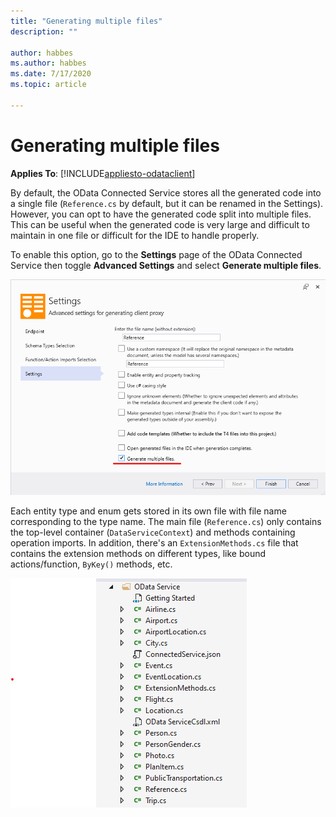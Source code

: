 ```yaml
---
title: "Generating multiple files"
description: ""

author: habbes
ms.author: habbes
ms.date: 7/17/2020
ms.topic: article
 
---
```

# Generating multiple files

**Applies To**: [!INCLUDE[appliesto-odataclient](../includes/appliesto-odataclient-v6.md)]

By default, the OData Connected Service stores all the generated code into a single file (`Reference.cs` by default, but it can be renamed in the Settings). However, you can opt to have the generated code split into multiple files. This can be useful when the generated code is very large and difficult to maintain in one file or difficult for the IDE to handle properly.

To enable this option, go to the **Settings** page of the OData Connected Service then toggle **Advanced Settings** and select **Generate multiple files**.

![Generate Multiple Files setting](../assets/2020-07-17-OCS-generate-multiple-files-setting.png)

Each entity type and enum gets stored in its own file with file name corresponding to the type name. The main file (`Reference.cs`) only contains the top-level container (`DataServiceContext`) and methods containing operation imports. In addition, there's an `ExtensionMethods.cs` file that contains the extension methods on different types, like bound actions/function, `ByKey()` methods, etc.


![Multiple generated files](../assets/2020-07-17-OCS-multiple-generated-files.png)